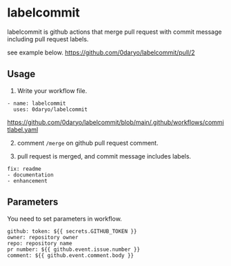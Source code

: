 # labelcommit
labelcommit is github actions that merge pull request with commit message including pull request labels.

see example below.
https://github.com/0daryo/labelcommit/pull/2
## Usage
1. Write your workflow file.
  ```
  - name: labelcommit
    uses: 0daryo/labelcommit
  ```
  https://github.com/0daryo/labelcommit/blob/main/.github/workflows/commitlabel.yaml

2. comment ```/merge``` on github pull request comment.

3. pull request is merged, and commit message includes labels.
```
fix: readme
- documentation
- enhancement
```

## Parameters
You need to set parameters in workflow.
```
github: token: ${{ secrets.GITHUB_TOKEN }}
owner: repository owner
repo: repository name
pr number: ${{ github.event.issue.number }}
comment: ${{ github.event.comment.body }}
```